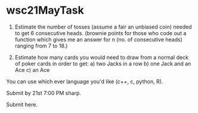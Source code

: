 # wsc21MayTask
1. Estimate the number of tosses (assume a fair an unbiased coin) needed to get 6 
	 consecutive heads.
	(brownie points for those who code out a function which gives me an answer for 
   n (no. of consecutive heads) ranging from 7 to 18.)


2. Estimate how many cards you would need to draw from a normal deck of poker cards in
 order to get:
	a) two Jacks in a row
  b) one Jack and an Ace
  c) an Ace


You can use which ever language you'd like (c++, c, python, R).

Submit by 21st 7:00 PM sharp.

Submit here.

